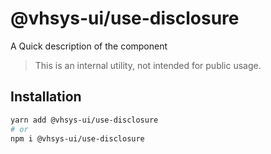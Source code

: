# @vhsys-ui/use-disclosure

A Quick description of the component

> This is an internal utility, not intended for public usage.

## Installation

```sh
yarn add @vhsys-ui/use-disclosure
# or
npm i @vhsys-ui/use-disclosure
```
